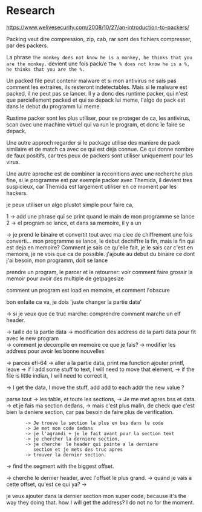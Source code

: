 # Research
https://www.welivesecurity.com/2008/10/27/an-introduction-to-packers/

Packing veut dire compression, zip, cab, rar sont des fichiers compresser,
par des packers.

La phrase
    `The monkey does not know he is a monkey, he thinks that you are the monkey.`
devient une fois pack/e
    `The % does not know he is a %, he thinks that you are the %.`

Un packed file peut contenir malware et si mon antivirus ne sais pas comment
les extraires, ils resteront indetectables.
Mais si le malware est packed, il ne peut pas se lancer.
Il y a donc des runtime packer, qui n'est que parciellement packed
et qui se depack lui meme, l'algo de pack est dans le debut du programm
lui meme.

Rustime packer sont les plus utiliser,
pour se proteger de ca, les antivirus, scan avec une machine virtuel
qui va run le program, et donc le faire se depack.

Une autre approch regarder si le package utilise des maniere de pack
similaire et de match ca avec ce qui est deja connue.
Ce qui donne nombre de faux positifs, car tres peux de packers
sont utiliser uniquement pour les virus.

Une autre aproche est de combiner la reconitions avec une recherche
plus fine, si le programme est par exemple packer avec Themida,
il devient tres suspicieux, car Themida est largement utiliser en ce
moment par les hackers.

je peux utiliser un algo plustot simple pour faire ca,

1 -> add une phrase qui se print quand le main de mon programme se lance
2 -> el program se lance, et dans sa memoire, il y a un

-> je prend le binaire et convertit tout avec ma clee de chiffrement
   une fois converti...
   mon programme se lance, le debut dechiffre la fin,
   mais la fin qui est deja en memoire?
   Comment je sais ce qu'elle fait, je le sais car c'est en memoire,
   je ne vois que ca de possible.
   j'ajoute au debut du binaire ce dont j'ai besoin,
   mon programm, doit se lance

   prendre un program, le parcer et le retourner:
   voir comment faire grossir la memoir pour avoir des multiple de getpagesize


comment un program est load en memoire, et comment l'obscure

bon enfaite ca va, je dois 'juste changer la partie data'

-> si je veux que ce truc marche:
   comprendre comment marche un elf header.


-> taille de la partie data
-> modification des address de la parti data pour fit avec le new program  
-> comment je decompile en memoire ce que je fais?
-> modifier les address pour avoir les bonne nouvelles


-> parces efl-64
-> aller a la partie data, print ma function
   ajouter printf,
   leave
-> if I add some stuff to text, I will need to move that element,
-> if the file is little indian, I will need to correct it,

-> I get the data, I move the stuff, add add to each addr the new
   value ?


parse tout -> les table, et toute les sections,
           -> Je me met apres bss et data.
           -> et je fais ma section dedans,
           -> mais c'est plus malin, de check
              que c'est bien la deniere section,
              car pas besoin de faire plus de verification.

           -> Je trouve la section la plus en bas dans le code
           -> Je met mon code dedans
           -> je l'agrandi + je le fait avant pour la section text
           -> je chercher la derniere section,
           -> je cherche  le header qui pointe a la derniere
              section et je mets des truc apres
           -> trouver la dernier section.

-> find the segment with the biggest offset.


-> cherche le dernier header, avec l'offset le plus grand.
    -> quand je vais a cette offset, qu'est ce qui ya?
->


je veux ajouter dans la dernier section mon super code,
because it's the way they doing that.
how I will get the address? I do not no for the moment.



